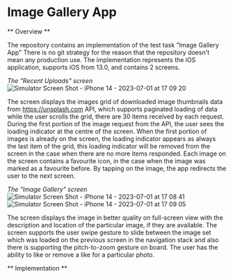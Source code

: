 # Image Gallery App

** Overview **

The repository contains an implementation of the test task "Image Gallery App"
There is no git strategy for the reason that the repository doesn't mean any production use.
The implementation represents the iOS application, supports iOS from 13.0, and contains 2 screens.

*The "Recent Uploads" screen*
![Simulator Screen Shot - iPhone 14 - 2023-07-01 at 17 09 20](https://github.com/alexzhauniarovich/ImageGalleryApp/assets/77155155/701970bb-59b2-4db9-bdb7-332f5b0b7293)

The screen displays the images grid of downloaded image thumbnails data from https://unsplash.com API, which supports paginated loading of data while the user scrolls the grid, there are 30 items received by each request.
During the first portion of the image request from the API, the user sees the loading indicator at the centre of the screen. When the first portion of images is already on the screen,
the loading indicator appears as always the last item of the grid, this loading indicator will be removed from the screen in the case when there are no more items responded.
Each image on the screen contains a favourite icon, in the case when the image was marked as a favourite before. By tapping on the image, the app redirects the user to the next screen.

*The "Image Gallery" screen*
![Simulator Screen Shot - iPhone 14 - 2023-07-01 at 17 08 41](https://github.com/alexzhauniarovich/ImageGalleryApp/assets/77155155/69407514-bd9f-46b6-8b1b-409a648ce5aa)
![Simulator Screen Shot - iPhone 14 - 2023-07-01 at 17 09 05](https://github.com/alexzhauniarovich/ImageGalleryApp/assets/77155155/19fbafe2-c6e8-4604-ace8-af589eaa32a8)


The screen displays the image in better quality on full-screen view with the description and location of the particular image, if they are available. The screen supports the user swipe gesture to slide between the image set which was loaded on the previous screen in the navigation stack and also there is supporting the pitch-to-zoom gesture on board. The user has the ability to like or remove a like for a particular photo.


** Implementation **
